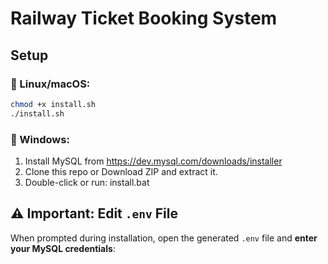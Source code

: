 # Railway Ticket Booking System

## Setup

### 🔧 Linux/macOS:
```bash
chmod +x install.sh
./install.sh
```

### 🔧 Windows:
1. Install MySQL from https://dev.mysql.com/downloads/installer
2. Clone this repo or Download ZIP and extract it.
3. Double-click or run: install.bat

## ⚠️ Important: Edit `.env` File

When prompted during installation, open the generated `.env` file and **enter your MySQL credentials**: